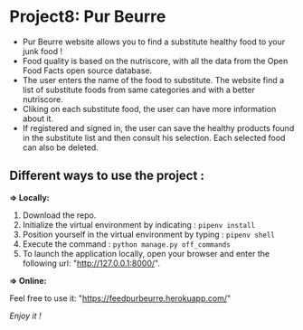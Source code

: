 # Project8: Pur Beurre  
  
- Pur Beurre website allows you to find a substitute healthy food to your junk food !  
- Food quality is based on the nutriscore, with all the data from the Open Food Facts open source database.  
- The user enters the name of the food to substitute. The website find a list of substitute foods from same categories and with a better nutriscore.  
- Cliking on each substitute food, the user can have more information about it.  
- If registered and signed in, the user can save the healthy products found in the substitute list and then consult his selection. Each selected food can also be deleted.  

## Different ways to use the project :  
  
__=> Locally:__  
1. Download the repo.  
2. Initialize the virtual environment by indicating : `pipenv install`  
3. Position yourself in the virtual environment by typing : `pipenv shell`  
4. Execute the command : `python manage.py off_commands`  
5. To launch the application locally, open your browser and enter the following url: "http://127.0.0.1:8000/".  
  
__=> Online:__  
  
Feel free to use it: "https://feedpurbeurre.herokuapp.com/"  

_Enjoy it !_
